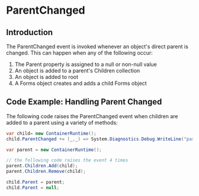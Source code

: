 # ParentChanged

## Introduction

The ParentChanged event is invoked whenever an object's direct parent is changed. This can happen when any of the following occur:

1. The Parent property is assigned to a null or non-null value
2. An object is added to a parent's Children collection
3. An object is added to root
4. A Forms object creates and adds a child Forms object

## Code Example: Handling Parent Changed

The following code raises the ParentChanged event when children are added to a parent using a variety of methods:

```csharp
var child= new ContainerRuntime();
child.ParentChanged += (_,_) => System.Diagnostics.Debug.WriteLine("parent changed");

var parent = new ContainerRuntime();

// the following code raises the event 4 times
parent.Children.Add(child);
parent.Children.Remove(child);

child.Parent = parent;
child.Parent = null;
```
